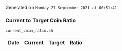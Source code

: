 Generated on `Monday 27-September-2021 at 00:51:41`

### Current to Target Coin Ratio
`current_coin_ratio.sh`

Date|Current|Target|Ratio
---|---|---|---
